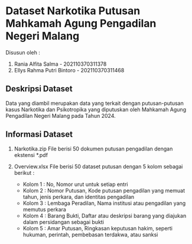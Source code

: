 # Dataset Narkotika Putusan Mahkamah Agung Pengadilan Negeri Malang
Disusun oleh :
1. Rania Alfita Salma - 202110370311378
2. Ellys Rahma Putri Bintoro - 202110370311468

## Deskripsi Dataset
Data yang diambil merupakan data yang terkait dengan putusan-putusan kasus Narkotika dan Psikotropika yang diputuskan oleh Mahkamah Agung Pengadilan Negeri Malang pada Tahun 2024.

## Informasi Dataset

1. Narkotika.zip
   File berisi 50 dokumen putusan pengadilan dengan ekstensi *.pdf

2.  Overview.xlsx
   File berisi 50 dataset putusan dengan 5 kolom sebagai berikut :
     * Kolom 1 : No, Nomor urut untuk setiap entri 
     - Kolom 2 : Nomor Putusan, Kode putusan pengadilan yang memuat tahun, jenis perkara, dan identitas
                 pengadilan
     - Kolom 3 : Lembaga Peradilan, Nama institusi atau pengadilan yang memutus perkara
     - Kolom 4 : Barang Bukti, Daftar atau deskripsi barang yang diajukan dalam persidangan sebagai
                 bukti
     - Kolom 5 : Amar Putusan, Ringkasan keputusan hakim, seperti hukuman, perintah, pembebasan
                 terdakwa, atau sanksi

